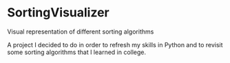 # SortingVisualizer
Visual representation of different sorting algorithms

A project I decided to do in order to refresh my skills in Python and to revisit some sorting algorithms that I learned in college. 
